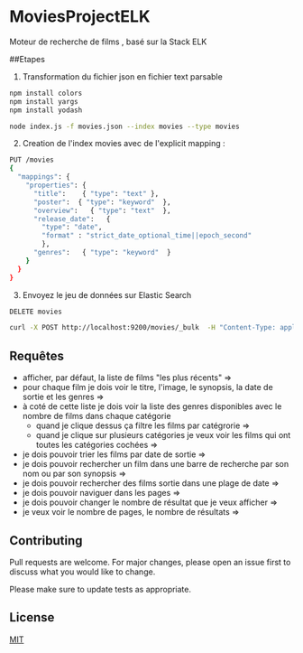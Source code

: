# MoviesProjectELK

Moteur de recherche de films , basé sur la Stack ELK

##Etapes

1. Transformation du fichier json en fichier text parsable

```bash
npm install colors
npm install yargs
npm install yodash

node index.js -f movies.json --index movies --type movies
```


2. Creation de l'index movies avec de l'explicit mapping :

```bash
PUT /movies
{
  "mappings": {
    "properties": {
      "title":    { "type": "text" },  
      "poster":  { "type": "keyword"  }, 
      "overview":   { "type": "text"  },
      "release_date":   { 
        "type": "date",
        "format" : "strict_date_optional_time||epoch_second"  
        },
      "genres":   { "type": "keyword"  }
    }
  }
}
```

3. Envoyez le jeu de données sur Elastic Search 

```bash
DELETE movies
```


```bash
curl -X POST http://localhost:9200/movies/_bulk  -H "Content-Type: application/json" --data-binary @request-data.txt
```

## Requêtes 

- afficher, par défaut, la liste de films "les plus récents"
  => 
- pour chaque film je dois voir le titre, l'image, le synopsis, la date de sortie et les genres
=>
- à coté de cette liste je dois voir la liste des genres disponibles avec le nombre de films dans chaque catégorie
    - quand je clique dessus ça filtre les films par catégrorie
      =>
    - quand je clique sur plusieurs catégories je veux voir les films qui ont toutes les catégories cochées
    =>
- je dois pouvoir trier les films par date de sortie
  => 
- je dois pouvoir rechercher un film dans une barre de recherche par son nom ou par son synopsis
  => 
- je dois pouvoir rechercher des films sortie dans une plage de date
  => 
- je dois pouvoir naviguer dans les pages
  => 
- je dois pouvoir changer le nombre de résultat que je veux afficher
  => 
- je veux voir le nombre de pages, le nombre de résultats
    =>

## Contributing
Pull requests are welcome. For major changes, please open an issue first to discuss what you would like to change.

Please make sure to update tests as appropriate.

## License
[MIT](https://choosealicense.com/licenses/mit/)